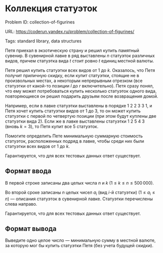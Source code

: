 # Коллекция статуэток

Problem ID: collection-of-figurines

URL: https://coderun.yandex.ru/problem/collection-of-figurines/

Tags: standard library, data structures

Петя приехал в экзотическую страну и решил купить памятный сувенир. В сувенирной лавке в ряд выставлены $n$ статуэток различных видов, причем статуэтка вида $t$ стоит ровно $t$ единиц местной валюты.

Петя решил купить статуэтки всех видов от $1$ до $k$. Оказалось, что Петя получит приличную скидку, если купит статуэтки, стоящие не в произвольных местах, а некоторым непрерывным отрезком (все статуэтки от какой-то позиции $l$ до $r$ включительно). Петя сразу понял, что ему может потребоваться купить несколько статуэток одного вида, повторяющиеся он решил подарить друзьям после возвращения домой.

Например, если в лавке статуэтки выставлены в порядке 1 2 2 3 3 1, и Петя хочет купить статуэтки видов от $1$ до $3$, то он может купить статуэтки с первой по четвертую позиции (при этом будут куплены две статуэтки вида $2$). Если же в лавке выставлены статуэтки 1 2 5 4 3 (вновь $k=3$), то Петя купит все 5 статуэток.

Помогите определить Пете минимальную суммарную стоимость статуэток, расположенных подряд в лавке, чтобы среди них были статуэтки всех видов от $1$ до $k$.

Гарантируется, что для всех тестовых данных ответ существует.


## Формат ввода

В первой строке записаны два целых числа $n$ и $k$ ($1 \le k \le n \le 500\,000$).

Во второй сроке записаны $n$ целых чисел $a_i$ (вид $i$-й статуэтки) ($1 \le a_i \le n$) — описания статуэток в сувенирной лавке. Статуэтки перечислены слева направо.

Гарантируется, что для всех тестовых данных ответ существует.


## Формат вывода

Выведите одно целое число — минимальную сумму в местной валюте, за которую мог бы купить статуэтки Петя (без учета будущей скидки).

